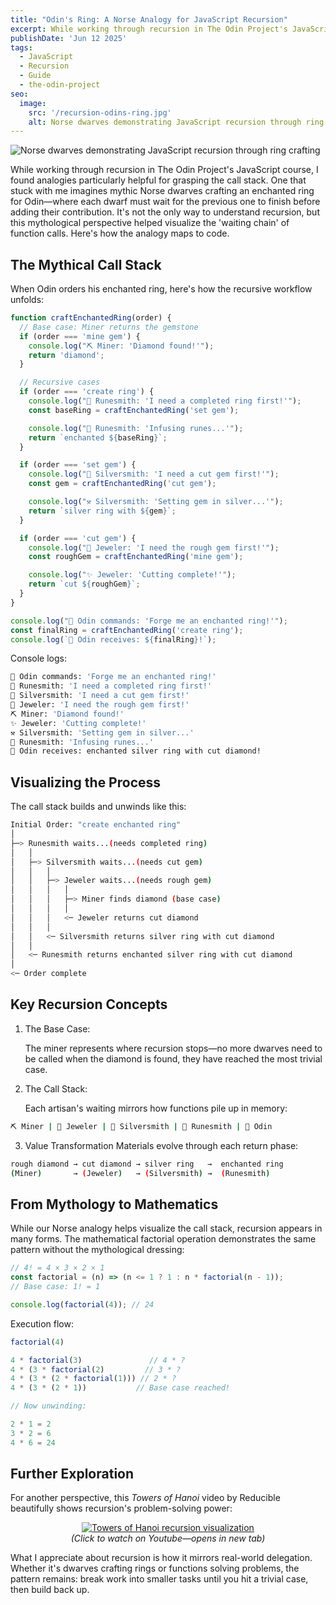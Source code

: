 ```yaml
---
title: "Odin's Ring: A Norse Analogy for JavaScript Recursion"
excerpt: While working through recursion in The Odin Project's JavaScript course, I found analogies particularly helpful for grasping the call stack. One that stuck with me imagines mythic Norse dwarves crafting an enchanted ring for Odin—where each artisan must wait for the previous one to finish before adding their contribution. It's not the only way to understand recursion, but this mythological perspective helped visualize the 'waiting chain' of function calls. Here's how the analogy maps to code.
publishDate: 'Jun 12 2025'
tags:
  - JavaScript
  - Recursion
  - Guide
  - the-odin-project
seo:
  image:
    src: '/recursion-odins-ring.jpg'
    alt: Norse dwarves demonstrating JavaScript recursion through ring crafting
---
```


![Norse dwarves demonstrating JavaScript recursion through ring crafting](/recursion-odins-ring.jpg)

While working through recursion in The Odin Project's JavaScript course, I found analogies particularly helpful for grasping the call stack. One that stuck with me imagines mythic Norse dwarves crafting an enchanted ring for Odin—where each dwarf must wait for the previous one to finish before adding their contribution. It's not the only way to understand recursion, but this mythological perspective helped visualize the 'waiting chain' of function calls. Here's how the analogy maps to code.

## The Mythical Call Stack

When Odin orders his enchanted ring, here's how the recursive workflow unfolds:

```javascript
function craftEnchantedRing(order) {
  // Base case: Miner returns the gemstone
  if (order === 'mine gem') {
    console.log("⛏️ Miner: 'Diamond found!'");
    return 'diamond';
  }

  // Recursive cases
  if (order === 'create ring') {
    console.log("🔮 Runesmith: 'I need a completed ring first!'");
    const baseRing = craftEnchantedRing('set gem');

    console.log("🔮 Runesmith: 'Infusing runes...'");
    return `enchanted ${baseRing}`;
  }

  if (order === 'set gem') {
    console.log("💍 Silversmith: 'I need a cut gem first!'");
    const gem = craftEnchantedRing('cut gem');

    console.log("⚒️ Silversmith: 'Setting gem in silver...'");
    return `silver ring with ${gem}`;
  }

  if (order === 'cut gem') {
    console.log("💎 Jeweler: 'I need the rough gem first!'");
    const roughGem = craftEnchantedRing('mine gem');

    console.log("✨ Jeweler: 'Cutting complete!'");
    return `cut ${roughGem}`;
  }
}

console.log("🏰 Odin commands: 'Forge me an enchanted ring!'");
const finalRing = craftEnchantedRing('create ring');
console.log(`🏰 Odin receives: ${finalRing}!`);
```

Console logs:

```bash
👑 Odin commands: 'Forge me an enchanted ring!'
🔮 Runesmith: 'I need a completed ring first!'
💍 Silversmith: 'I need a cut gem first!'
💎 Jeweler: 'I need the rough gem first!'
⛏️ Miner: 'Diamond found!'
✨ Jeweler: 'Cutting complete!'
⚒️ Silversmith: 'Setting gem in silver...'
🔮 Runesmith: 'Infusing runes...'
👑 Odin receives: enchanted silver ring with cut diamond!
```

## Visualizing the Process

The call stack builds and unwinds like this:

```bash
Initial Order: "create enchanted ring"
│
├─> Runesmith waits...(needs completed ring)
│   │
│   ├─> Silversmith waits...(needs cut gem)
│   │   │
│   │   ├─> Jeweler waits...(needs rough gem)
│   │   │   │
│   │   │   ├─> Miner finds diamond (base case)
│   │   │   │
│   │   │   <─ Jeweler returns cut diamond
│   │   │
│   │   <─ Silversmith returns silver ring with cut diamond
│   │
│   <─ Runesmith returns enchanted silver ring with cut diamond
│
<─ Order complete
```

## Key Recursion Concepts

1. The Base Case:

   The miner represents where recursion stops—no more dwarves need to be called when the diamond is found, they have reached the most trivial case.

2. The Call Stack:

   Each artisan's waiting mirrors how functions pile up in memory:

```bash
⛏️ Miner | 💎 Jeweler | 💍 Silversmith | 🔮 Runesmith | 👑 Odin
```

3. Value Transformation
   Materials evolve through each return phase:

```bash
rough diamond → cut diamond → silver ring   →  enchanted ring
(Miner)       → (Jeweler)   → (Silversmith) →  (Runesmith)
```

## From Mythology to Mathematics

While our Norse analogy helps visualize the call stack, recursion appears in many forms. The mathematical factorial operation demonstrates the same pattern without the mythological dressing:

```javascript
// 4! = 4 × 3 × 2 × 1
const factorial = (n) => (n <= 1 ? 1 : n * factorial(n - 1));
// Base case: 1! = 1

console.log(factorial(4)); // 24
```

Execution flow:

```javascript
factorial(4)

4 * factorial(3)               // 4 * ?
4 * (3 * factorial(2)         // 3 * ?
4 * (3 * (2 * factorial(1))) // 2 * ?
4 * (3 * (2 * 1))           // Base case reached!

// Now unwinding:

2 * 1 = 2
3 * 2 = 6
4 * 6 = 24
```

## Further Exploration

For another perspective, this _Towers of Hanoi_ video by Reducible beautifully shows recursion's problem-solving power:

<p align="center"> <a href="https://www.youtube.com/watch?v=rf6uf3jNjbo" target="_blank" rel="noopener noreferrer"> <img src="https://img.youtube.com/vi/rf6uf3jNjbo/0.jpg" alt="Towers of Hanoi recursion visualization"> </a> <br> <em>(Click to watch on Youtube—opens in new tab)</em></p>

What I appreciate about recursion is how it mirrors real-world delegation. Whether it's dwarves crafting rings or functions solving problems, the pattern remains: break work into smaller tasks until you hit a trivial case, then build back up.
